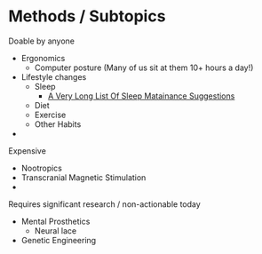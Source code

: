 <!-- TITLE: Human Enhancement -->
<!-- SUBTITLE: A quick summary of Human Enhancement -->

# Methods / Subtopics
Doable by anyone
* Ergonomics
	* Computer posture (Many of us sit at them 10+ hours a day!)
* Lifestyle changes
	* Sleep 
		* [A Very Long List Of Sleep Matainance Suggestions](/https://www.lesswrong.com/posts/9JFMhW9YHoTKbQEY2/a-very-long-list-of-sleep-maintenance-suggestions)
	* Diet 
	* Exercise 
	* Other Habits
* 


Expensive 
* Nootropics
* Transcranial Magnetic Stimulation
* 


Requires significant research / non-actionable today
* Mental Prosthetics
	* Neural lace
* Genetic Engineering

